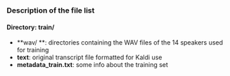 ### Description of the file list          
          
#### Directory: train/          
+ **wav/ **: directories containing the WAV files of the 14 speakers used for training          
+ **text**: original transcript file formatted for Kaldi use          
+ **metadata_train.txt**: some info about the training set          
